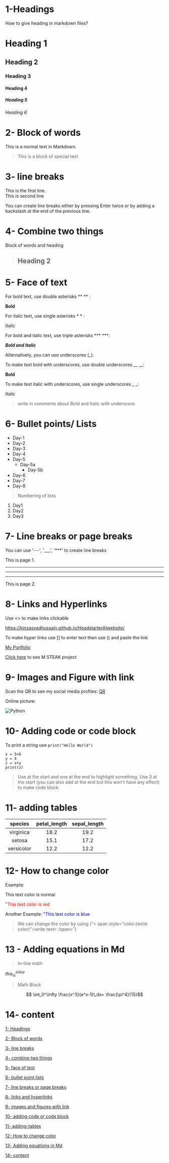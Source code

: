 #  1-Headings

How to give heading in markdown files?

# Heading 1
## Heading 2
### Heading 3
#### Heading 4
##### Heading 5
###### Heading 6

# 2- Block of words
 
This is a normal text in Markdown.

> This is a block of special text

# 3- line breaks
This is the first line.\
This is second line

 You can create line breaks either by pressing Enter twice or by adding a backslash at the end of the previous line.

 # 4- Combine two things

 Block of words and heading

 > ## Heading 2

 # 5- Face of text

For bold text, use double asterisks **  ** :
 
 **Bold**
 
For italic text, use single asterisks * * :
 
 *Italic*
 
For bold and italic text, use triple asterisks *** ***:
 
 ***Bold and Italic***
  
Alternatively, you can use underscores (_):

To make text bold with underscores, use double underscores __  __:

  __Bold__ 

To make text italic with underscores, use single underscores _  _:
 
  _Italic_

> write in comments about Bold and Italic with underscore

# 6- Bullet points/ Lists

- Day-1
- Day-2
- Day-3
- Day-4
- Day-5
     - Day-5a
       - Day-5b
- Day-6
- Day-7
- Day-8

> Numbering of lists

1. Day1
2. Day2
3. Day3

# 7- Line breaks or page breaks
You can use '---', '___', '***' to create line breaks

This is page 1.

---
___
***
This is page 2.

# 8- Links and Hyperlinks

Use <> to make links clickable

<https://kinzasyedhussain.github.io/HeadstarterAIwebsite/>

To make hyper links use [] to enter text  then use () and paste the link

[My Portfolio](https://kinzasyedhussain.github.io/HeadstarterAIwebsite/)

[Click here](https://www.youtube.com/watch?v=2ox6xg8MRb8) to see  M STEAK project 

#  9- Images and Figure with link

Scan the QR to see my social media profiles:
[QR](kinzasyed.png)

Online picture:

![Python](https://www.google.com/search?sca_esv=e058c774e46ad98b&q=python&udm=2&fbs=AEQNm0Aa4sjWe7Rqy32pFwRj0UkWd8nbOJfsBGGB5IQQO6L3J603JUkR9Y5suk8yuy50qOYMMWTNCTu57lKPsZpPcfqPO_IpBTFq5Iu5fjJcS9zeIjPFJUv87eZfN29UFdVUPMDQu7RK9R_bUPLOf1fjQfA8iavGDDNI4XAiPb7CBH_tYixgN7oUspZLXXXsRkqTIf5aqMzAsa5BiGd_cq9iXccaPMpaPw&sa=X&sqi=2&ved=2ahUKEwjt89D-3YiKAxVkXEEAHT9aNogQtKgLegQIIBAB#vhid=d9uJ345GhR30XM&vssid=mosaic)

# 10- Adding code or code block

To print a string use  `print("Hello World")`

```
x = 5+6
y = 4
z = x+y
print(z)
```
> Use at the start and one at the end to highlight something. Use 3  at the start (you can also add at the end but this won't have any effect) to make code block 

# 11- adding tables

| species | petal_length | sepal_length|
| :-------: | :------------: | :-----------: |
|virginica | 18.2 |19.2 |
| setosa | 15.1 | 17.2 |
| versicolor | 12.2 | 12.2 |

# 12- How to change color

Example:

This text color is normal

<span style="color:red">
"This text color is red
</span>


Another Example:
<span style="color:blue">
"This text color is blue
</span>



> We can change the color by using ("< span style="color:(write color)">write text< /span>")

# 13 - Adding equations in Md
> In-line math

$this_{is}^{inline}$

> Math Block

$$ \int_0^\infty \frac{x^3}{e^x-1}\,dx= \frac{\pi^4}{15}$$


# 14- content

[1- Headings](#1--Headings)

[2- Block of words](#2--block-of-words)

[3- line breaks ](#3--line-breaks)

[4- combine two things](#4--combine-two-things)

[5- face of text](#5--face-of-text)

[6- bullet point lists ](#6--bullet-points-lists)

[7- line breaks or page breaks](#7--line-breaks-or-page-breaks)

[8- links and hyperlinks](#8--links-and-hyperlinks)

[9- images and figures with link](#9--images-and-figure-with-link)

[10- adding code or code block](#10--adding-code-or-code-block)

[11- adding-tables](#11--adding-tables)

[12- How to change color](#12--how-to-change-color)

[13- Adding equations in Md](#13---adding-equations-in-md)

[14- content](#14--content)



